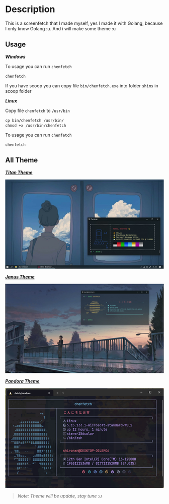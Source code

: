 # Description
This is a screenfetch that I made myself, yes I made it with Golang, because I only know Golang :u. And i will make some theme :u 

## Usage
_**Windows**_

To usage you can run `chenfetch`
```
chenfetch
```
If you have scoop you can copy file `bin/chenfetch.exe` into folder `shims` in scoop folder


_**Linux**_

Copy file `chenfetch` to `/usr/bin`
```
cp bin/chenfetch /usr/bin/
chmod +x /usr/bin/chenfetch
```

To usage you can run `chenfetch`
```
chenfetch
```

## All Theme
_**[Titan Theme](./titan/)**_

![screenshot2](.github/assets/titan/3.jpg)


_**[Janus Theme](./janus/)**_

![screenshot2](.github/assets/janus/3.jpg)


_**[Pandora Theme](./pandora/)**_

![screenshot2](.github/assets/pandora/1.webp)

> _Note: Theme will be update, stay tune :u_
